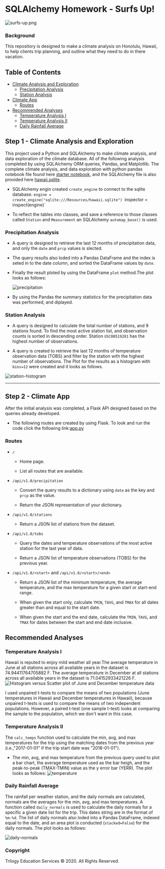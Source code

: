 # SQLAlchemy Homework - Surfs Up!

![surfs-up.png](Images/surfs-up.png)

### Background

This repository is designed to make a climate analysis on Honolulu, Hawaii, to help clients trip planning, and outline what they need to do in there vacation.

## Table of Contents
* [Climate Analysis and Exploration](#Climate_Analysis_and_Exploration)
   - [Precipitation Analysis](#Precipitation_Analysis)
   - [Station Analysis](#Station_Analysis)
* [Climate App](#Step_2_Climate_App)
   - [Routes](#Routes)
* [Recommended Analyses](#Recommended_Analyses)
   - [Temperature Analysis I](#Temperature_Analysis_I)
   - [Temperature Analysis II](#Temperature_Analysis_II)
   - [Daily Rainfall Average](#Daily_Rainfall_Average)

## <a name="Climate_Analysis_and_Exploration"></a> Step 1 - Climate Analysis and Exploration

This project used a Python and SQLAlchemy to make climate analysis, and data exploration of the climate database. All of the following analysis completed by using SQLAlchemy ORM queries, Pandas, and Matplotlib. The complete climate analysis, and data exploration with python pandas notebook file found here [starter notebook](climate_starter.ipynb), and the SQLAlchemy file is also provided here [hawaii.sqlite](Resources/hawaii.sqlite).

* SQLAlchemy engin created `create_engine` to connect to the sqlite database. ` engine = create_engine("sqlite:///Resources/hawaii.sqlite") 
`inspector = inspect(engine)`

* To reflect the tables into classes, and save a reference to those classes called `Station` and `Measurement` an SQLAlchemy `automap_base()` is used.

### <a name="Precipitation_Analysis"></a> Precipitation Analysis

* A query is designed to retrieve the last 12 months of precipitation data, and only the `date` and `prcp` values is slected.

* The query results also loded into a Pandas DataFrame and the index is seted in to the date column, and sorted the DataFrame values by `date`.

* Finally the result ploted by using the DataFrame `plot` method.The plot looks as follows:

  ![precipitation](Images/Precipitation_Plot.png)

* By using the Pandas the summary statistics for the precipitation data was performed, and diplayed. 

### <a name="Station_Analysis"></a> Station Analysis

* A query is designed to calculate the total number of stations, and 9 stations found. To find the most active station list, and observation counts is sorted in descending order. Station `USC00519281` has the highest number of observations.

* A query is created to retrieve the last 12 months of temperature observation data (TOBS) and filter by the station with the highest number of observations. The Plot for the results as a histogram with `bins=12` were created and it looks as follows. 

![station-histogram](Images/station_Plot.png)
- - -

## <a name="Step_2_Climate_App"></a> Step 2 - Climate App

After the initial analysis was completed, a Flask API designed based on the queries already developed.

* The following routes are created by using Flask. To look and run the code click the following link:[app.py](app.py)

### <a name="Routes"></a> Routes

* `/`

  * Home page.

  * List all routes that are available.

* `/api/v1.0/precipitation`

  * Convert the query results to a dictionary using `date` as the key and `prcp` as the value.

  * Return the JSON representation of your dictionary.

* `/api/v1.0/stations`

  * Return a JSON list of stations from the dataset.

* `/api/v1.0/tobs`
  * Query the dates and temperature observations of the most active station for the last year of data.
  
  * Return a JSON list of temperature observations (TOBS) for the previous year.

* `/api/v1.0/<start>` and `/api/v1.0/<start>/<end>`

  * Return a JSON list of the minimum temperature, the average temperature, and the max temperature for a given start or start-end range.

  * When given the start only, calculate `TMIN`, `TAVG`, and `TMAX` for all dates greater than and equal to the start date.

  * When given the start and the end date, calculate the `TMIN`, `TAVG`, and `TMAX` for dates between the start and end date inclusive.

## <a name="Recommended_Analyses"></a> Recommended Analyses

### <a name="Temperature_Analysis_I"></a> Temperature Analysis I

Hawaii is reputed to enjoy mild weather all year.The average temperature in June at all stations across all available years in the dataset is 74.94411764705882 F.
The average temperature in December at all stations across all available years in the dataset is 71.04152933421226 F. ![Histogram versus Scatter plot of June and December temperature data](Images/june_dec_scatterplot_histogram.png)

I used unpaired t-tests to compare the means of two populations (June temperatures in Hawaii and December temperatures in Hawaii), because unpaired t-tests is used to compare the means of two independent populations. However, a paired t-test (one sample t-test) looks at comparing the sample to the population, which we don't want in this case.
### <a name="Temperature_Analysis_II"></a> Temperature Analysis II
The `calc_temps` function used to calculate the min, avg, and max temperatures for the trip using the matching dates from the previous year (i.e.,"2017-01-01" if the trip start date was "2018-01-01").

* The min, avg, and max temperature from the previous query used to plot a bar chart, the average temperature used as the bar heigh, and the peak-to-peak (TMAX-TMIN) value as the y error bar (YERR). The plot looks as follows:
![temperature](Images/Trip_Avg_Temp.png)

### <a name="Daily_Rainfall_Average"></a> Daily Rainfall Average

The rainfall per weather station, and the daily normals are calculated, normals are the averages for the min, avg, and max temperatures. A function called `daily_normals` is used to calculate the daily normals for a specific a given date list for the trip. This dates string are in the format of `%m-%d`. The list of daily normals  also loded into a Pandas DataFrame, indexed equal to the date, and an area plot is conducted (`stacked=False`) for the daily normals. The plot looks as follows:

  ![daily-normals](Images/daily_normals.png)

### Copyright

Trilogy Education Services © 2020. All Rights Reserved.

